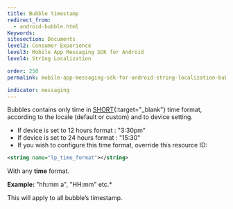 ```yaml
---
title: Bubble timestamp
redirect_from:
  - android-bubble.html
Keywords:
sitesection: Documents
level2: Consumer Experience
level3: Mobile App Messaging SDK for Android
level4: String Localization

order: 250
permalink: mobile-app-messaging-sdk-for-android-string-localization-bubble-timestamp.html

indicator: messaging
---
```


Bubbles contains only time in [SHORT](https://developer.android.com/reference/java/text/DateFormat.html#SHORT){:target="_blank"} time format, according to the locale (default or custom) and to device setting.

- If device is set to 12 hours format : "3:30pm"
- If device is set to 24 hours format : "15:30"
- If you wish to configure this time format, override this resource ID:

```xml
<string name="lp_time_format"></string>
```

With any **time** format.

**Example:** "hh:mm a", "HH:mm" etc.*

This will apply to all bubble’s timestamp.

